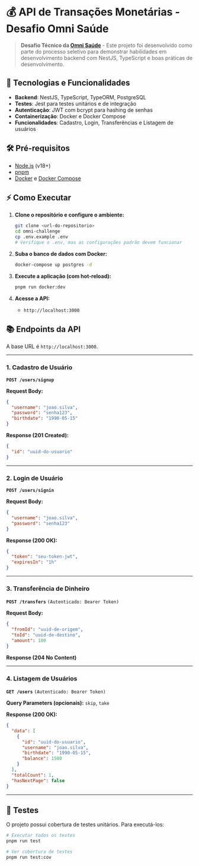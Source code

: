 # 💰 API de Transações Monetárias - Desafio Omni Saúde

> **Desafio Técnico da [Omni Saúde](https://www.omnisaude.app/)** - Este projeto foi desenvolvido como parte do processo seletivo para demonstrar habilidades em desenvolvimento backend com NestJS, TypeScript e boas práticas de desenvolvimento.

## 🚀 Tecnologias e Funcionalidades

- **Backend**: NestJS, TypeScript, TypeORM, PostgreSQL
- **Testes**: Jest para testes unitários e de integração
- **Autenticação**: JWT com bcrypt para hashing de senhas
- **Containerização**: Docker e Docker Compose
- **Funcionalidades**: Cadastro, Login, Transferências e Listagem de usuários

## 🛠️ Pré-requisitos

- [Node.js](https://nodejs.org/) (v18+)
- [pnpm](https://pnpm.io/)
- [Docker](https://www.docker.com/) e [Docker Compose](https://docs.docker.com/compose/)

## ⚡ Como Executar

1. **Clone o repositório e configure o ambiente:**
   ```bash
   git clone <url-do-repositorio>
   cd omni-challenge
   cp .env.example .env 
   # Verifique o .env, mas as configurações padrão devem funcionar
   ```

2. **Suba o banco de dados com Docker:**
   ```bash
   docker-compose up postgres -d
   ```

3. **Execute a aplicação (com hot-reload):**
   ```bash
   pnpm run docker:dev
   ```

4. **Acesse a API:**
   - `http://localhost:3000`

## 📚 Endpoints da API

A base URL é `http://localhost:3000`.

---

### 1. Cadastro de Usuário
**`POST /users/signup`**

**Request Body:**
```json
{
  "username": "joao.silva",
  "password": "senha123",
  "birthdate": "1990-05-15"
}
```
**Response (201 Created):**
```json
{
  "id": "uuid-do-usuario"
}
```

---

### 2. Login de Usuário
**`POST /users/signin`**

**Request Body:**
```json
{
  "username": "joao.silva",
  "password": "senha123"
}
```
**Response (200 OK):**
```json
{
  "token": "seu-token-jwt",
  "expiresIn": "1h"
}
```

---

### 3. Transferência de Dinheiro
**`POST /transfers`** `(Autenticado: Bearer Token)`

**Request Body:**
```json
{
  "fromId": "uuid-de-origem",
  "toId": "uuid-de-destino",
  "amount": 100
}
```
**Response (204 No Content)**

---

### 4. Listagem de Usuários
**`GET /users`** `(Autenticado: Bearer Token)`

**Query Parameters (opcionais):** `skip`, `take`

**Response (200 OK):**
```json
{
  "data": [
    {
      "id": "uuid-do-usuario",
      "username": "joao.silva",
      "birthdate": "1990-05-15",
      "balance": 1500
    }
  ],
  "totalCount": 1,
  "hasNextPage": false
}
```

---

## 🧪 Testes

O projeto possui cobertura de testes unitários. Para executá-los:

```bash
# Executar todos os testes
pnpm run test

# Ver cobertura de testes
pnpm run test:cov
```
